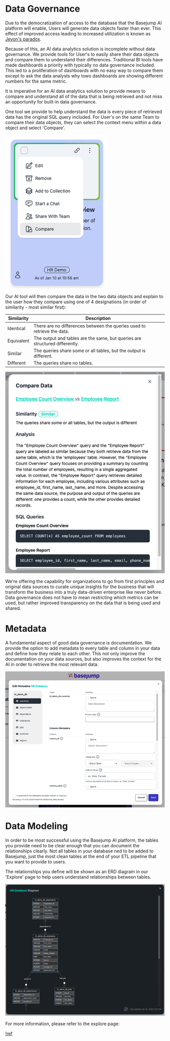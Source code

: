 # Data Governance

Due to the democratization of access to the database that the Basejump AI platform will enable, Users will generate data objects faster than ever. This effect of improved access leading to increased utilization is known as [Jevon's paradox](https://en.wikipedia.org/wiki/Jevons_paradox).

Because of this, an AI data analytics solution is incomplete without data governance. We provide tools for User's to easily share their data objects and compare them to understand their differences. Traditional BI tools have made dashboards a priority with typically no data governance included. This led to a proliferation of dashboards with no easy way to compare them except to ask the data analysts why towo dashboards are showing different numbers for the same metric.

It is imperative for an AI data analytics solution to provide means to compare and understand all of the data that is being retrieved and not miss an opportunity for built-in data governance.

One tool we provide to help understand the data is every piece of retrieved data has the original SQL query included. For User's on the same Team to compare their data objects, they can select the context menu within a data object and select 'Compare'.

![Showing the 'Compare' selection on a metric](/images/data/compare_metric.png)

Our AI tool will then compare the data in the two data objects and explain to the user how they compare using one of 4 designations (in order of similarity - most similar first):

Similarity   | Description
---    | ---
Identical | There are no differences between the queries used to retrieve the data.
Equivalent | The output and tables are the same, but queries are structured differently.
Similar | The queries share some or all tables, but the output is different.
Different |  The queries share no tables.

![Comparing two data objects](/images/data/data_comparison.png)

We're offering the capability for organizations to go from first principles and original data sources to curate unique insights for the business that will transform the business into a truly data-driven enterprise like never before. Data governance does not have to mean restricting which metrics can be used, but rather improved transparency on the data that is being used and shared.

# Metadata

A fundamental aspect of good data governance is documentation. We provide the option to add metadata to every table and column in your data and define how they relate to each other. This not only improve the documentation on your data sources, but also improves the context for the AI in order to retrieve the most relevant data.

![Editing metadata](/images/datasources/edit_metadata.png)

# Data Modeling

In order to be most successful using the Basejump AI platform, the tables you provide need to be clear enough that you can document the relationships clearly. Not all tables in your database ned to be added to Basejump, just the most clean tables at the end of your ETL pipeline that you want to provide to users.

The relationships you define will be shown as an ERD diagram in our 'Explore' page to help users understand relationships between tables.

![Image of the ERD diagram](/images/explore/explore_erd_diagram.png)

For more information, please refer to the explore page:

[!ref](/sidebar-options/member-options/explore.md)